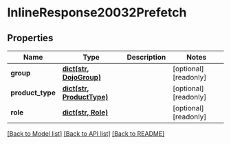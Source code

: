 # InlineResponse20032Prefetch

## Properties
Name | Type | Description | Notes
------------ | ------------- | ------------- | -------------
**group** | [**dict(str, DojoGroup)**](DojoGroup.md) |  | [optional] [readonly] 
**product_type** | [**dict(str, ProductType)**](ProductType.md) |  | [optional] [readonly] 
**role** | [**dict(str, Role)**](Role.md) |  | [optional] [readonly] 

[[Back to Model list]](../README.md#documentation-for-models) [[Back to API list]](../README.md#documentation-for-api-endpoints) [[Back to README]](../README.md)


